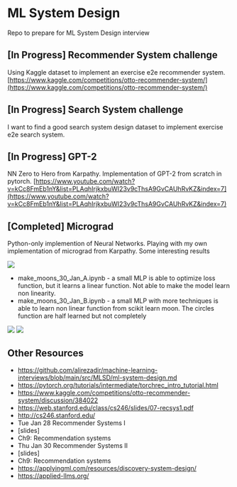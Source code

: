 # ML System Design

Repo to prepare for ML System Design interview

## [In Progress] Recommender System challenge

Using Kaggle dataset to implement an exercise e2e recommender system. [https://www.kaggle.com/competitions/otto-recommender-system/](https://www.kaggle.com/competitions/otto-recommender-system/)

## [In Progress] Search System challenge

I want to find a good search system design dataset to implement exercise e2e search system.

## [In Progress] GPT-2

NN Zero to Hero from Karpathy. Implementation of GPT-2 from scratch in pytorch. [https://www.youtube.com/watch?v=kCc8FmEb1nY&list=PLAqhIrjkxbuWI23v9cThsA9GvCAUhRvKZ&index=7](https://www.youtube.com/watch?v=kCc8FmEb1nY&list=PLAqhIrjkxbuWI23v9cThsA9GvCAUhRvKZ&index=7)

## [Completed] Micrograd

Python-only implemention of Neural Networks. Playing with my own implementation of micrograd from Karpathy. Some interesting results

![](https://raw.githubusercontent.com/SolbiatiAlessandro/ML-system-design/refs/heads/main/imgs/micrograd-MLP.svg)

- make_moons_30_Jan_A.ipynb - a small MLP is able to optimize loss function, but it learns a linear function. Not able to make the model learn non linearity.
- make_moons_30_Jan_B.ipynb - a small MLP with more techniques is able to learn non linear function from scikit learn moon. The circles function are half learned but not completely 

![](https://github.com/SolbiatiAlessandro/ML-system-design/blob/main/imgs/micrograd-1.png)
![](https://github.com/SolbiatiAlessandro/ML-system-design/blob/main/imgs/micrograd-2.png)


## Other Resources

- https://github.com/alirezadir/machine-learning-interviews/blob/main/src/MLSD/ml-system-design.md	
- https://pytorch.org/tutorials/intermediate/torchrec_intro_tutorial.html 
- https://www.kaggle.com/competitions/otto-recommender-system/discussion/384022 
- https://web.stanford.edu/class/cs246/slides/07-recsys1.pdf 
- http://cs246.stanford.edu/ 
- Tue Jan 28	Recommender Systems I
- [slides]	
- Ch9: Recommendation systems
- Thu Jan 30	Recommender Systems II
- [slides]	
- Ch9: Recommendation systems
- https://applyingml.com/resources/discovery-system-design/ 
- https://applied-llms.org/ 
